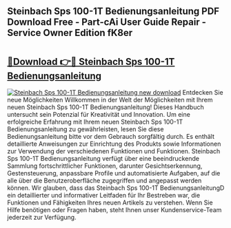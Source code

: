 ## Steinbach Sps 100-1T Bedienungsanleitung PDF Download Free - Part-cAi User Guide Repair - Service Owner Edition fK8er

# <h2><a href="http://df157k.blite.top/?on=Steinbach+Sps+100-1T+Bedienungsanleitung">🔗Download 👉🔴 Steinbach Sps 100-1T Bedienungsanleitung</a></h2>

[![Steinbach Sps 100-1T Bedienungsanleitung new download](https://i.imgur.com/lujVjoI.png)](http://df157k.blite.top/?on=Steinbach+Sps+100-1T+Bedienungsanleitung)
Entdecken Sie neue Möglichkeiten Willkommen in der Welt der Möglichkeiten mit Ihrem neuen Steinbach Sps 100-1T Bedienungsanleitung! Dieses Handbuch untersucht sein Potenzial für Kreativität und Innovation. Um eine erfolgreiche Erfahrung mit Ihrem neuen Steinbach Sps 100-1T Bedienungsanleitung zu gewährleisten, lesen Sie diese Bedienungsanleitung bitte vor dem Gebrauch sorgfältig durch. Es enthält detaillierte Anweisungen zur Einrichtung des Produkts sowie Informationen zur Verwendung der verschiedenen Funktionen und Funktionen. Steinbach Sps 100-1T Bedienungsanleitung verfügt über eine beeindruckende Sammlung fortschrittlicher Funktionen, darunter Gesichtserkennung, Gestensteuerung, anpassbare Profile und automatisierte Aufgaben, auf die alle über die Benutzeroberfläche zugegriffen und angepasst werden können. Wir glauben, dass das Steinbach Sps 100-1T BedienungsanleitungD ein detaillierter und informativer Leitfaden für Ihr Bestreben war, die Funktionen und Fähigkeiten Ihres neuen Artikels zu verstehen. Wenn Sie Hilfe benötigen oder Fragen haben, steht Ihnen unser Kundenservice-Team jederzeit zur Verfügung.
